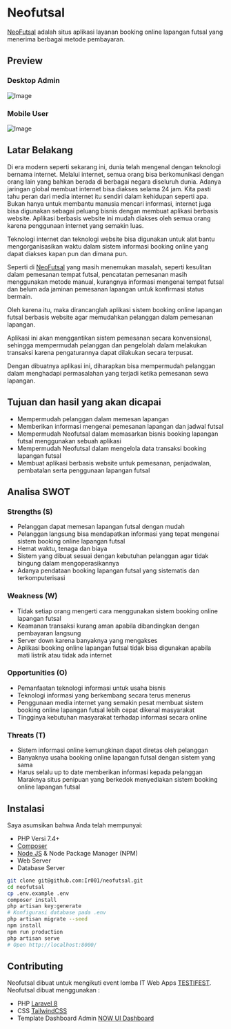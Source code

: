 # Neofutsal

[NeoFutsal](https://github.com/Ir001/neofutsal) adalah situs aplikasi layanan booking online lapangan futsal yang menerima berbagai metode pembayaran.

## Preview

### Desktop Admin

![Image](https://github.com/Ir001/neofutsal/blob/main/Neo_Futsal_Desktop.png?raw=true)

### Mobile User

![Image](https://github.com/Ir001/neofutsal/blob/main/Neo_Futsal_App.png?raw=true)

## Latar Belakang

Di era modern seperti sekarang ini, dunia telah mengenal dengan teknologi bernama internet. Melalui internet, semua orang bisa berkomunikasi dengan orang lain yang bahkan berada di berbagai negara diseluruh dunia. Adanya jaringan global membuat internet bisa diakses selama 24 jam. Kita pasti tahu peran dari media internet itu sendiri dalam kehidupan seperti apa. Bukan hanya untuk membantu manusia mencari informasi, internet juga bisa digunakan sebagai peluang bisnis dengan membuat aplikasi berbasis website. Aplikasi berbasis website ini mudah diakses oleh semua orang karena penggunaan internet yang semakin luas.

Teknologi internet dan teknologi website bisa digunakan untuk alat bantu mengorganisasikan waktu dalam sistem informasi booking online yang dapat diakses kapan pun dan dimana pun.

Seperti di [NeoFutsal](https://github.com/Ir001/neofutsal) yang masih menemukan masalah, seperti kesulitan dalam pemesanan tempat futsal, pencatatan pemesanan masih menggunakan metode manual, kurangnya informasi mengenai tempat futsal dan belum ada jaminan pemesanan lapangan untuk konfirmasi status bermain.

Oleh karena itu, maka dirancanglah aplikasi sistem booking online lapangan futsal berbasis website agar memudahkan pelanggan dalam pemesanan lapangan.

Aplikasi ini akan menggantikan sistem pemesanan secara konvensional, sehingga mempermudah pelanggan dan pengelolah dalam melakukan transaksi karena pengaturannya dapat dilakukan secara terpusat.

Dengan dibuatnya aplikasi ini, diharapkan bisa mempermudah pelanggan dalam menghadapi permasalahan yang terjadi ketika pemesanan sewa lapangan.

## Tujuan dan hasil yang akan dicapai

-   Mempermudah pelanggan dalam memesan lapangan
-   Memberikan informasi mengenai pemesanan lapangan dan jadwal futsal
-   Mempermudah Neofutsal dalam memasarkan bisnis booking lapangan futsal menggunakan sebuah aplikasi
-   Mempermudah Neofutsal dalam mengelola data transaksi booking lapangan futsal
-   Membuat aplikasi berbasis website untuk pemesanan, penjadwalan, pembatalan serta penggunaan lapangan futsal

## Analisa SWOT

### Strengths (S)

-   Pelanggan dapat memesan lapangan futsal dengan mudah
-   Pelanggan langsung bisa mendapatkan informasi yang tepat mengenai sistem booking online lapangan futsal
-   Hemat waktu, tenaga dan biaya
-   Sistem yang dibuat sesuai dengan kebutuhan pelanggan agar tidak bingung dalam mengoperasikannya
-   Adanya pendataan booking lapangan futsal yang sistematis dan terkomputerisasi

### Weakness (W)

-   Tidak setiap orang mengerti cara menggunakan sistem booking online lapangan futsal
-   Keamanan transaksi kurang aman apabila dibandingkan dengan pembayaran langsung
-   Server down karena banyaknya yang mengakses
-   Aplikasi booking online lapangan futsal tidak bisa digunakan apabila mati listrik atau tidak ada internet

### Opportunities (O)

-   Pemanfaatan teknologi informasi untuk usaha bisnis
-   Teknologi informasi yang berkembang secara terus menerus
-   Penggunaan media internet yang semakin pesat membuat sistem booking online lapangan futsal lebih cepat dikenal masyarakat
-   Tingginya kebutuhan masyarakat terhadap informasi secara online

### Threats (T)

-   Sistem informasi online kemungkinan dapat diretas oleh pelanggan
-   Banyaknya usaha booking online lapangan futsal dengan sistem yang sama
-   Harus selalu up to date memberikan informasi kepada pelanggan
    Maraknya situs penipuan yang berkedok menyediakan sistem booking online lapangan futsal

## Instalasi

Saya asumsikan bahwa Anda telah mempunyai:

-   PHP Versi 7.4+
-   [Composer](https://getcomposer.org/download/)
-   [Node JS](https://nodejs.org/en/download/) & Node Package Manager (NPM)
-   Web Server
-   Database Server

```bash
git clone git@github.com:Ir001/neofutsal.git
cd neofutsal
cp .env.example .env
composer install
php artisan key:generate
# Konfigurasi database pada .env
php artisan migrate --seed
npm install
npm run production
php artisan serve
# Open http://localhost:8000/
```

## Contributing

Neofutsal dibuat untuk mengikuti event lomba IT Web Apps [TESTIFEST](https://drive.google.com/file/d/1n1jJ6ORmboWOVU5YiMy61IVtr_xnn9EO/view).
Neofutsal dibuat menggunakan :

-   PHP [Laravel 8](https://laravel.com/docs/8.x/installation)
-   CSS [TailwindCSS](https://tailwindcss.com/docs/installation)
-   Template Dashboard Admin [NOW UI Dashboard](https://now-ui-dashboard-laravel.creative-tim.com/docs/getting-started/laravel-setup.html)
